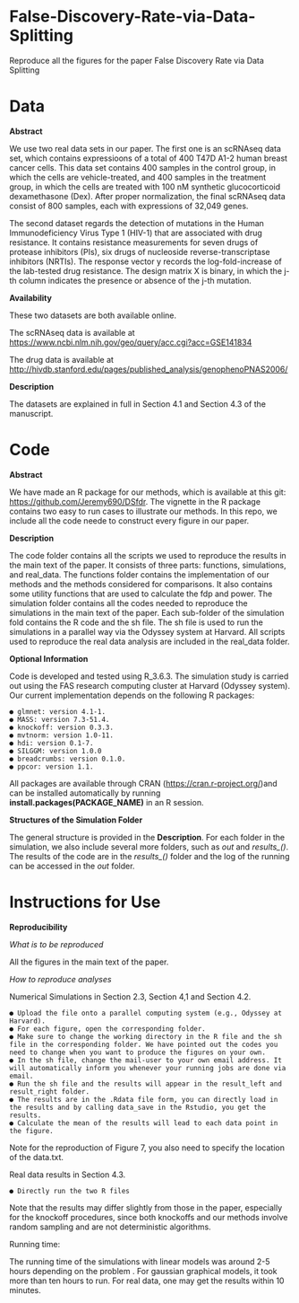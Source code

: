 # False-Discovery-Rate-via-Data-Splitting
Reproduce all the figures for the paper False Discovery Rate via Data Splitting

# Data

**Abstract**

We use two real data sets in our paper. The first one is an scRNAseq data set, which contains expressioons of a total of 400 T47D A1-2 human breast cancer cells. This data set contains 400 samples in the control group, in which the cells are vehicle-treated, and 400 samples in the treatment group, in which the cells are treated with 100 nM synthetic glucocorticoid dexamethasone (Dex). After proper normalization, the final scRNAseq data consist of 800 samples, each with  expressions of 32,049 genes.

The second dataset regards the detection of mutations in the Human Immunodeficiency Virus Type 1 (HIV-1) that are associated with drug resistance. It contains resistance measurements  for seven drugs of protease inhibitors (PIs), six drugs of nucleoside reverse-transcriptase inhibitors (NRTIs). The response vector y records the log-fold-increase of the lab-tested drug resistance. The design matrix X is binary, in which the j-th column indicates the presence or absence of the j-th mutation.

**Availability**

These two datasets are both available online.

The scRNAseq data is available at
https://www.ncbi.nlm.nih.gov/geo/query/acc.cgi?acc=GSE141834

The drug data is available at 
http://hivdb.stanford.edu/pages/published_analysis/genophenoPNAS2006/

**Description**

The datasets are explained in full in Section 4.1 and Section 4.3 of the manuscript.

# Code

**Abstract**

We have made an R package for our methods, which is available at this git: https://github.com/Jeremy690/DSfdr. The vignette in the R package contains two easy to run cases to illustrate our methods. In this repo, we include all the code neede to construct every figure in our paper. 

**Description**

The code folder contains all the scripts we used to reproduce the results in the main text of the paper. It consists of three parts: functions, simulations, and real_data. The functions folder contains the implementation of our methods and the methods considered for comparisons. It also contains some utility functions that are used to calculate the fdp and power. The simulation folder contains all the codes needed to reproduce the simulations in the main text of the paper. Each sub-folder of the simulation fold contains the R code and the sh file. The sh file is used to run the simulations in a parallel way via the Odyssey system at Harvard. All scripts used to reproduce the real data analysis are included in the real_data folder.

**Optional Information**

Code is developed and tested using R_3.6.3. The simulation study is carried out using the FAS research computing cluster at Harvard (Odyssey system). Our current implementation depends on the following R packages:

```
● glmnet: version 4.1-1.
● MASS: version 7.3-51.4.
● knockoff: version 0.3.3.
● mvtnorm: version 1.0-11.
● hdi: version 0.1-7.
● SILGGM: version 1.0.0
● breadcrumbs: version 0.1.0.
● ppcor: version 1.1.
```

All packages are available through CRAN (https://cran.r-project.org/)and can be installed automatically by running **install.packages(PACKAGE_NAME)** in an R session.

**Structures of the Simulation Folder**

The general structure is provided in the **Description**. For each folder in the simulation, we also include several more folders, such as *out* and *results_()*. The results of the code are in the *results_()* folder and the log of the running can be accessed in the *out* folder.

# Instructions for Use

**Reproducibility**

*What is to be reproduced*

All the figures in the main text of the paper.

*How to reproduce analyses*

Numerical Simulations in Section 2.3, Section 4,1 and Section 4.2.

```
● Upload the file onto a parallel computing system (e.g., Odyssey at Harvard).
● For each figure, open the corresponding folder.
● Make sure to change the working directory in the R file and the sh file in the corresponding folder. We have pointed out the codes you need to change when you want to produce the figures on your own.
● In the sh file, change the mail-user to your own email address. It will automatically inform you whenever your running jobs are done via email.
● Run the sh file and the results will appear in the result_left and result_right folder. 
● The results are in the .Rdata file form, you can directly load in the results and by calling data_save in the Rstudio, you get the results.
● Calculate the mean of the results will lead to each data point in the figure.
```

Note for the reproduction of Figure 7, you also need to specify the location of the data.txt. 

Real data results in Section 4.3.

```
● Directly run the two R files
```

Note that the results may differ slightly from those in the paper, especially for the knockoff procedures, since both knockoffs and our methods involve random sampling and are not deterministic algorithms.

Running time:

The running time of the simulations with linear models was around 2-5 hours depending on the problem . For gaussian graphical models, it took more than ten hours to run. For real data, one may get the results within 10 minutes.

